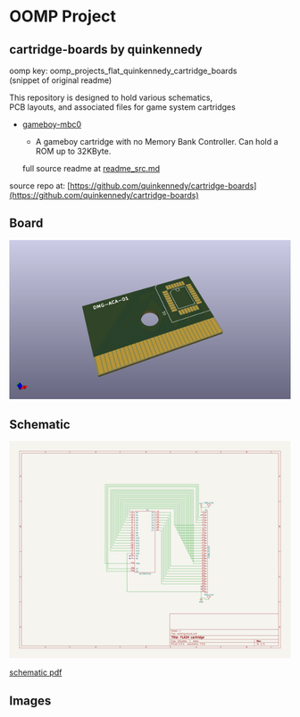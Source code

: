 # OOMP Project  
## cartridge-boards  by quinkennedy  
  
oomp key: oomp_projects_flat_quinkennedy_cartridge_boards  
(snippet of original readme)  
  
This repository is designed to hold various schematics,   
PCB layouts, and associated files for game system cartridges  
  
* [gameboy-mbc0](gameboy-mbc0/)  
  - A gameboy cartridge with no Memory Bank Controller. Can hold a ROM up to 32KByte.  
  
  full source readme at [readme_src.md](readme_src.md)  
  
source repo at: [https://github.com/quinkennedy/cartridge-boards](https://github.com/quinkennedy/cartridge-boards)  
## Board  
  
[![working_3d.png](working_3d_600.png)](working_3d.png)  
## Schematic  
  
[![working_schematic.png](working_schematic_600.png)](working_schematic.png)  
  
[schematic pdf](working_schematic.pdf)  
## Images  
